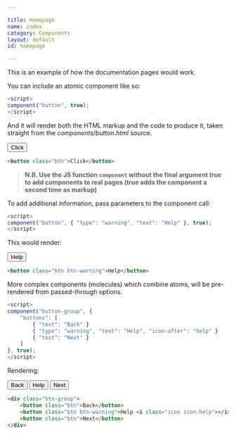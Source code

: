 ```yaml
---

title: Homepage
name: index
category: Components
layout: default
id: homepage

---
```


This is an example of how the documentation pages would work.

You can include an atomic component like so:

```js
<script>
component("button", true);
</script>
```

And it will render both the HTML markup and the code to produce it, taken straight from the _components/button.html_ source.

<button class="btn">Click</button>
  
```html
<button class="btn">Click</button>
```

> **N.B. Use the JS function `component` without the final argument _true_ to add components to real pages (true adds the component a second time as markup)**


To add additional information, pass parameters to the component call:

```js
<script>
component("button", { "type": "warning", "text": "Help" }, true);
</script>
```

This would render:

<button class="btn btn-warning">Help</button>

```html
<button class="btn btn-warning">Help</button>
```

More complex components (molecules) which combine atoms, will be pre-rendered from passed-through options.

```js
<script>
component("button-group", {
	"buttons": [
		{ "text": "Back" }
		{ "type": "warning", "text": "Help", "icon-after": "help" }
		{ "text": "Next" }
	]
}, true);
</script>
```

Rendering:

<div class="btn-group">
	<button class="btn">Back</button>
	<button class="btn btn-warning">Help <i class="icon icon-help"></i></button>
	<button class="btn">Next</button>
</div>

```html
<div class="btn-group">
	<button class="btn">Back</button>
	<button class="btn btn-warning">Help <i class="icon icon-help"></i></button>
	<button class="btn">Next</button>
</div>
```